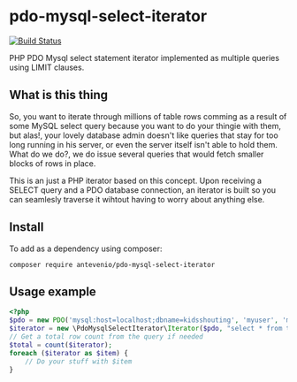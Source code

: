 # pdo-mysql-select-iterator
[![Build Status](https://travis-ci.org/Antevenio/pdo-mysql-select-iterator.svg?branch=master)](https://travis-ci.org/Antevenio/pdo-mysql-select-iterator)

PHP PDO Mysql select statement iterator implemented as multiple queries using LIMIT clauses.

What is this thing
---
So, you want to iterate through millions of table rows comming as a result
of some MySQL select query because you want to do your thingie with them, but alas!, your lovely
database admin doesn't like queries that stay for too long running in his server,
or even the server itself isn't able to hold them. What do we do?, we do issue several
queries that would fetch smaller blocks of rows in place.


This is an just a PHP iterator based on this concept. Upon receiving a SELECT query and a
PDO database connection, an iterator is built so you can seamlesly traverse it wihtout
having to worry about anything else.

Install
---

To add as a dependency using composer:

`composer require antevenio/pdo-mysql-select-iterator`

Usage example
---

```php
<?php
$pdo = new PDO('mysql:host=localhost;dbname=kidsshouting', 'myuser', 'mypass');
$iterator = new \PdoMysqlSelectIterator\Iterator($pdo, "select * from tbl", 1000);
// Get a total row count from the query if needed
$total = count($iterator);
foreach ($iterator as $item) {
    // Do your stuff with $item
}
```